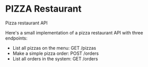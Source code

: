 # PIZZA Restaurant
Pizza restaurant API

Here's a small implementation of a pizza restaurant API with three endpoints:

* List all pizzas on the menu: GET /pizzas
* Make a simple pizza order: POST /orders
* List all orders in the system: GET /orders
